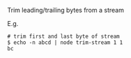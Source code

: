 Trim leading/trailing bytes from a stream

E.g.

    # trim first and last byte of stream
    $ echo -n abcd | node trim-stream 1 1
    bc
